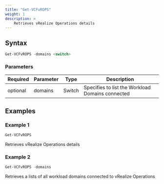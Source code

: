 ```yaml
---
title: "Get-VCFvROPS"
weight: 1
description: >
    Retrieves vRealize Operations details
---
```


## Syntax
``` powershell
Get-VCFvROPS -domains <switch>
```

### Parameters

| Required | Parameter   | Type     |  Description                                                                                                         |
| ---------| ------------|----------| -------------------------------------------------------------------------------------------------------------------- |
| optional | domains     | Switch   | Specifies to list the Workload Domains connected                                                                     |

## Examples
### Example 1
``` powershell
Get-VCFvROPS
```
Retrieves vRealize Operations details

### Example 2
``` powershell
Get-VCFvROPS -domains
```
Retrieves a lists of all workload domains connected to vRealize Operations
